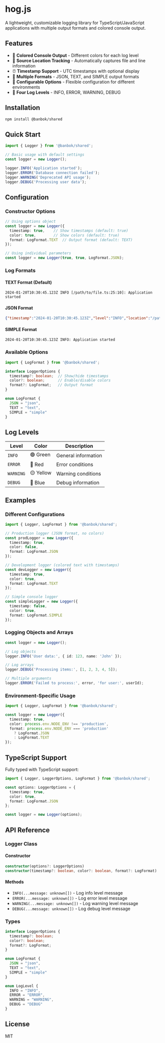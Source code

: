 # hog.js

A lightweight, customizable logging library for TypeScript/JavaScript applications with multiple output formats and colored console output.

## Features

- 🎨 **Colored Console Output** - Different colors for each log level
- 📍 **Source Location Tracking** - Automatically captures file and line information
- ⏰ **Timestamp Support** - UTC timestamps with optional display
- 📄 **Multiple Formats** - JSON, TEXT, and SIMPLE output formats
- 🔧 **Configurable Options** - Flexible configuration for different environments
- 🎯 **Four Log Levels** - INFO, ERROR, WARNING, DEBUG

## Installation

```bash
npm install @banbok/shared
```

## Quick Start

```typescript
import { Logger } from '@banbok/shared';

// Basic usage with default settings
const logger = new Logger();

logger.INFO('Application started');
logger.ERROR('Database connection failed');
logger.WARNING('Deprecated API usage');
logger.DEBUG('Processing user data');
```

## Configuration

### Constructor Options

```typescript
// Using options object
const logger = new Logger({
  timestamp: true,    // Show timestamps (default: true)
  color: true,        // Show colors (default: true)
  format: LogFormat.TEXT  // Output format (default: TEXT)
});

// Using individual parameters
const logger = new Logger(true, true, LogFormat.JSON);
```

### Log Formats

#### TEXT Format (Default)
```
2024-01-20T10:30:45.123Z INFO [/path/to/file.ts:25:10]: Application started
```

#### JSON Format
```json
{"timestamp":"2024-01-20T10:30:45.123Z","level":"INFO","location":"/path/to/file.ts:25:10","message":"Application started"}
```

#### SIMPLE Format
```
2024-01-20T10:30:45.123Z INFO: Application started
```

### Available Options

```typescript
import { LogFormat } from '@banbok/shared';

interface LoggerOptions {
  timestamp?: boolean;  // Show/hide timestamps
  color?: boolean;      // Enable/disable colors
  format?: LogFormat;   // Output format
}

enum LogFormat {
  JSON = "json",
  TEXT = "text", 
  SIMPLE = "simple"
}
```

## Log Levels

| Level | Color | Description |
|-------|--------|-------------|
| `INFO` | 🟢 Green | General information |
| `ERROR` | 🔴 Red | Error conditions |
| `WARNING` | 🟡 Yellow | Warning conditions |
| `DEBUG` | 🔵 Blue | Debug information |

## Examples

### Different Configurations

```typescript
import { Logger, LogFormat } from '@banbok/shared';

// Production logger (JSON format, no colors)
const prodLogger = new Logger({
  timestamp: true,
  color: false,
  format: LogFormat.JSON
});

// Development logger (colored text with timestamps)
const devLogger = new Logger({
  timestamp: true,
  color: true,
  format: LogFormat.TEXT
});

// Simple console logger
const simpleLogger = new Logger({
  timestamp: false,
  color: true,
  format: LogFormat.SIMPLE
});
```

### Logging Objects and Arrays

```typescript
const logger = new Logger();

// Log objects
logger.INFO('User data:', { id: 123, name: 'John' });

// Log arrays
logger.DEBUG('Processing items:', [1, 2, 3, 4, 5]);

// Multiple arguments
logger.ERROR('Failed to process:', error, 'for user:', userId);
```

### Environment-Specific Usage

```typescript
import { Logger, LogFormat } from '@banbok/shared';

const logger = new Logger({
  timestamp: true,
  color: process.env.NODE_ENV !== 'production',
  format: process.env.NODE_ENV === 'production' 
    ? LogFormat.JSON 
    : LogFormat.TEXT
});
```

## TypeScript Support

Fully typed with TypeScript support:

```typescript
import { Logger, LoggerOptions, LogFormat } from '@banbok/shared';

const options: LoggerOptions = {
  timestamp: true,
  color: true,
  format: LogFormat.JSON
};

const logger = new Logger(options);
```

## API Reference

### Logger Class

#### Constructor
```typescript
constructor(options?: LoggerOptions)
constructor(timestamp?: boolean, color?: boolean, format?: LogFormat)
```

#### Methods
- `INFO(...message: unknown[])` - Log info level message
- `ERROR(...message: unknown[])` - Log error level message  
- `WARNING(...message: unknown[])` - Log warning level message
- `DEBUG(...message: unknown[])` - Log debug level message

### Types

```typescript
interface LoggerOptions {
  timestamp?: boolean;
  color?: boolean;
  format?: LogFormat;
}

enum LogFormat {
  JSON = "json",
  TEXT = "text",
  SIMPLE = "simple"
}

enum LogLevel {
  INFO = "INFO",
  ERROR = "ERROR", 
  WARNING = "WARNING",
  DEBUG = "DEBUG"
}
```

## License

MIT
